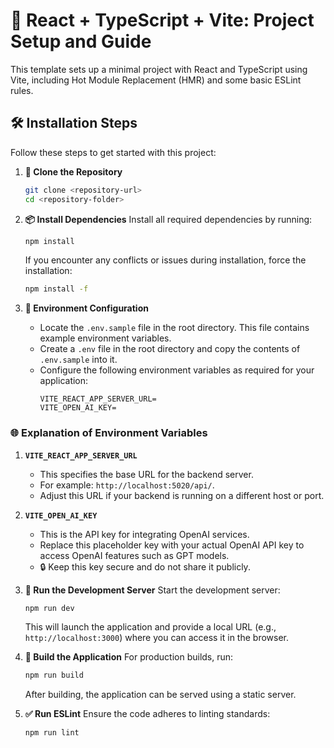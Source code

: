 # 🚀 React + TypeScript + Vite: Project Setup and Guide

This template sets up a minimal project with React and TypeScript using Vite, including Hot Module Replacement (HMR) and some basic ESLint rules.

## 🛠️ Installation Steps

Follow these steps to get started with this project:

1. **🔗 Clone the Repository**
   ```bash
   git clone <repository-url>
   cd <repository-folder>
   ```

2. **📦 Install Dependencies**
   Install all required dependencies by running:
   ```bash
   npm install
   ```

   If you encounter any conflicts or issues during installation, force the installation:
   ```bash
   npm install -f
   ```

3. **🔧 Environment Configuration**
   - Locate the `.env.sample` file in the root directory. This file contains example environment variables.
   - Create a `.env` file in the root directory and copy the contents of `.env.sample` into it.
   - Configure the following environment variables as required for your application:
     ```env
     VITE_REACT_APP_SERVER_URL=
     VITE_OPEN_AI_KEY=
     ```

### 🌐 Explanation of Environment Variables
1. **`VITE_REACT_APP_SERVER_URL`**
   - This specifies the base URL for the backend server.
   - For example: `http://localhost:5020/api/`.
   - Adjust this URL if your backend is running on a different host or port.

2. **`VITE_OPEN_AI_KEY`**
   - This is the API key for integrating OpenAI services.
   - Replace this placeholder key with your actual OpenAI API key to access OpenAI features such as GPT models.
   - 🔒 Keep this key secure and do not share it publicly.

4. **🚀 Run the Development Server**
   Start the development server:
   ```bash
   npm run dev
   ```

   This will launch the application and provide a local URL (e.g., `http://localhost:3000`) where you can access it in the browser.

5. **📂 Build the Application**
   For production builds, run:
   ```bash
   npm run build
   ```

   After building, the application can be served using a static server.

6. **✅ Run ESLint**
   Ensure the code adheres to linting standards:
   ```bash
   npm run lint
   ```

